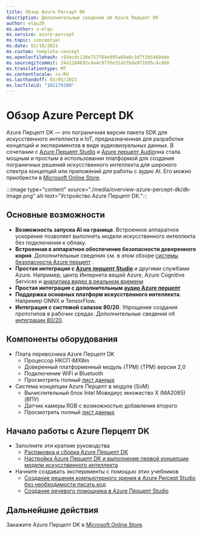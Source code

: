 ```yaml
---
title: Обзор Azure Percept DK
description: Дополнительные сведения об Azure Перцепт DK
author: elqu20
ms.author: v-elqu
ms.service: azure-percept
ms.topic: conceptual
ms.date: 02/18/2021
ms.custom: template-concept
ms.openlocfilehash: c93ecdc138e757f84e995a69a6c3d7f1b5460abe
ms.sourcegitcommit: 24a12d4692c4a4c97f6e31a5fbda971695c4cd68
ms.translationtype: MT
ms.contentlocale: ru-RU
ms.lasthandoff: 03/05/2021
ms.locfileid: "102179380"
---
```

# <a name="azure-percept-dk-overview"></a>Обзор Azure Percept DK

Azure Перцепт DK — это пограничная версия пакета SDK для искусственного интеллекта и IoT, предназначенная для разработки концепций и экспериментов в виде аудиовизуальных данных. В сочетании с [Azure Перцепт Studio](./overview-azure-percept-studio.md) и [Azure перцепт Audio](./overview-azure-percept-audio.md)она стала мощным и простым в использовании платформой для создания пограничных решений искусственного интеллекта для широкого спектра концепций или приложений для работы с аудио AI. Его можно приобрести в [Microsoft Online Store](https://go.microsoft.com/fwlink/p/?LinkId=2155270).

:::image type="content" source="./media/overview-azure-percept-dk/dk-image.png" alt-text="Устройство Azure Перцепт DK.":::

## <a name="key-features"></a>Основные возможности

- **Возможность запуска AI на границе**. Встроенное аппаратное ускорение позволяет выполнять модели искусственного интеллекта без подключения к облаку.
- **Встроенная в аппаратное обеспечение безопасности доверенного корня**. Дополнительные сведения см. в этом обзоре [системы безопасности Azure перцепт](./overview-percept-security.md) .
- **Простая интеграция с [Azure перцепт Studio](https://go.microsoft.com/fwlink/?linkid=2135819)** и другими службами Azure. Например, центр Интернета вещей Azure, Azure Cognitive Services и [аналитика видео в реальном времени](https://docs.microsoft.com/azure/media-services/live-video-analytics-edge/overview)
- **Простая интеграция с дополнительным [аудио Azure перцепт](./overview-azure-percept-audio.md)**
- **Поддержка основных платформ искусственного интеллекта**. Например ONNX и TensorFlow.
- **Интеграция с системой салазок 80/20**. Упрощение создания прототипов в рабочих средах. Дополнительные сведения об [интеграции 80/20](./overview-8020-integration.md).

## <a name="hardware-components"></a>Компоненты оборудования

- Плата перевозчика Azure Перцепт DK
    - Процессор НКСП iMX8m
    - Доверенный платформенный модуль (TPM) (TPM) версии 2,0
    - Подключение WiFi и Bluetooth
    - Просмотреть полный [лист данных](./azure-percept-dk-datasheet.md)
- Система концепции Azure Перцепт в модуле (SoM)
    - Вычислительный блок Intel Мовидиус множество X (MA2085) (ВПУ)
    - Датчик камеры RGB с возможностью добавления второго
    - Просмотреть полный [лист данных](./azure-percept-vision-datasheet.md)

## <a name="get-started-with-the-azure-percept-dk"></a>Начало работы с Azure Перцепт DK

- Заполните эти краткие руководства
    - [Распаковка и сборка Azure Перцепт DK](./quickstart-percept-dk-unboxing.md)
    - [Настройка Azure Перцепт DK и выполнение первой концепции модели искусственного интеллекта](./quickstart-percept-dk-set-up.md)
- Начните создавать эксперименты с помощью этих учебников
    - [Создание решения компьютерного зрения в Azure Percept Studio без необходимости писать код](./tutorial-nocode-vision.md)
    - [Создание речевого помощника в Azure Перцепт Studio](./tutorial-no-code-speech.md)

## <a name="next-steps"></a>Дальнейшие действия

Закажите Azure Перцепт DK в [Microsoft Online Store](https://go.microsoft.com/fwlink/p/?LinkId=2155270).

